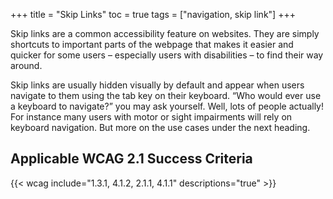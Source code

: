 +++
title = "Skip Links"
toc = true
tags = ["navigation, skip link"]
+++

Skip links are a common accessibility feature on websites. They are simply shortcuts to important parts of the webpage that makes it easier and quicker for some users – especially users with disabilities – to find their way around.

Skip links are usually hidden visually by default and appear when users navigate to them using the tab key on their keyboard. “Who would ever use a keyboard to navigate?” you may ask yourself. Well, lots of people actually! For instance many users with motor or sight impairments will rely on keyboard navigation. But more on the use cases under the next heading.

## Applicable WCAG 2.1 Success Criteria

{{< wcag include="1.3.1, 4.1.2, 2.1.1, 4.1.1" descriptions="true" >}}